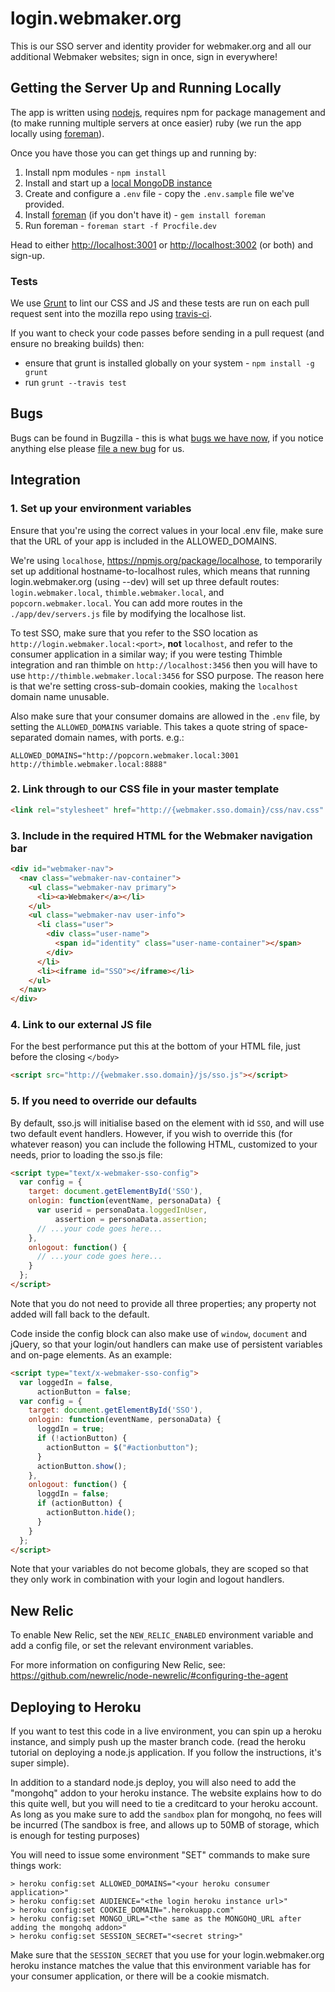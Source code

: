 login.webmaker.org
==================

This is our SSO server and identity provider for webmaker.org and all our additional Webmaker websites; sign in once, sign in everywhere!

## Getting the Server Up and Running Locally

The app is written using <a href="http://nodejs.org/">nodejs</a>, requires npm for package management and (to make running multiple servers at once easier) ruby (we run the app locally using <a href="http://ddollar.github.io/foreman/">foreman</a>).

Once you have those you can get things up and running by:

1. Install npm modules - `npm install`
2. Install and start up a <a href="http://docs.mongodb.org/manual/tutorial/install-mongodb-on-os-x/">local MongoDB instance</a>
3. Create and configure a `.env` file - copy the `.env.sample` file we've provided.
4. Install <a href="http://ddollar.github.io/foreman/">foreman</a> (if you don't have it) - `gem install foreman`
5. Run foreman - `foreman start -f Procfile.dev`

Head to either <a href="http://localhost:3001">http://localhost:3001</a> or <a href="http://localhost:3002">http://localhost:3002</a> (or both) and sign-up.

### Tests

We use <a href="http://gruntjs.com/">Grunt</a> to lint our CSS and JS and these tests are run on each pull request sent into the mozilla repo using <a href="https://travis-ci.org/mozilla/login.webmaker.org">travis-ci</a>.

If you want to check your code passes before sending in a pull request (and ensure no breaking builds) then:

* ensure that grunt is installed globally on your system - ```npm install -g grunt```
* run ```grunt --travis test```

## Bugs

Bugs can be found in Bugzilla - this is what <a href="https://bugzilla.mozilla.org/buglist.cgi?quicksearch=c%3Dlogin&list_id=6396195">bugs we have now</a>, if you notice anything else please <a href="https://bugzilla.mozilla.org/enter_bug.cgi?product=Webmaker&component=Login">file a new bug</a> for us.

## Integration

### 1. Set up your environment variables

Ensure that you're using the correct values in your local .env file, make sure that the URL of your app is included in the ALLOWED_DOMAINS.

We're using `localhose`, https://npmjs.org/package/localhose, to temporarily set up additional hostname-to-localhost rules, which means that running login.webmaker.org (using --dev) will set up three default routes: `login.webmaker.local`, `thimble.webmaker.local`, and `popcorn.webmaker.local`. You can add more routes in the `./app/dev/servers.js` file by modifying the localhose list.

To test SSO, make sure that you refer to the SSO location as `http://login.webmaker.local:<port>`, **not** `localhost`, and refer to the consumer application in a similar way; if you were testing Thimble integration and ran thimble on `http://localhost:3456` then you will have to use `http://thimble.webmaker.local:3456` for SSO purpose. The reason here is that we're setting cross-sub-domain cookies, making the `localhost` domain name unusable.

Also make sure that your consumer domains are allowed in the `.env` file, by setting the `ALLOWED_DOMAINS` variable. This takes a quote string of space-separated domain names, with ports. e.g.:

```ALLOWED_DOMAINS="http://popcorn.webmaker.local:3001 http://thimble.webmaker.local:8888"```

### 2. Link through to our CSS file in your master template

```html
<link rel="stylesheet" href="http://{webmaker.sso.domain}/css/nav.css" />
```

### 3. Include in the required HTML for the Webmaker navigation bar

```html
<div id="webmaker-nav">
  <nav class="webmaker-nav-container">
    <ul class="webmaker-nav primary">
      <li><a>Webmaker</a></li>
    </ul>
    <ul class="webmaker-nav user-info">
      <li class="user">
        <div class="user-name">
          <span id="identity" class="user-name-container"></span>
        </div>
      </li>
      <li><iframe id="SSO"></iframe></li>
    </ul>
  </nav>
</div>
```

### 4. Link to our external JS file

For the best performance put this at the bottom of your HTML file, just before the closing ```</body>```

```html
<script src="http://{webmaker.sso.domain}/js/sso.js"></script>
```
### 5. If you need to override our defaults

By default, sso.js will initialise based on the element with id ```SSO```, and will use two default event handlers. However, if you wish to override this (for whatever reason) you can include the following HTML, customized to your needs, prior to loading the sso.js file:

```html
<script type="text/x-webmaker-sso-config">
  var config = {
    target: document.getElementById('SSO'),
    onlogin: function(eventName, personaData) {
      var userid = personaData.loggedInUser,
          assertion = personaData.assertion;
      // ...your code goes here...
    },
    onlogout: function() {
      // ...your code goes here...
    }
  };
</script>
```
Note that you do not need to provide all three properties; any property not added will fall back to the default.

Code inside the config block can also make use of ```window```, ```document``` and jQuery, so that your login/out handlers can make use of persistent variables and on-page elements. As an example:

```html
<script type="text/x-webmaker-sso-config">
  var loggedIn = false,
      actionButton = false;
  var config = {
    target: document.getElementById('SSO'),
    onlogin: function(eventName, personaData) {
      loggdIn = true;
      if (!actionButton) {
        actionButton = $("#actionbutton");
      }
      actionButton.show();
    },
    onlogout: function() {
      loggdIn = false;
      if (actionButton) {
        actionButton.hide();
      }
    }
  };
</script>
```

Note that your variables do not become globals, they are scoped so that they only work in combination with your login and logout handlers.

## New Relic

To enable New Relic, set the `NEW_RELIC_ENABLED` environment variable and add a config file, or set the relevant environment variables.

For more information on configuring New Relic, see: https://github.com/newrelic/node-newrelic/#configuring-the-agent

## Deploying to Heroku

If you want to test this code in a live environment, you can spin up a heroku instance, and simply push up the master branch code. (read the heroku tutorial on deploying a node.js application. If you follow the instructions, it's super simple).

In addition to a standard node.js deploy, you will also need to add the "mongohq" addon to your heroku instance. The website explains how to do this quite well, but you will need to tie a creditcard to your heroku account. As long as you make sure to add the `sandbox` plan for mongohq, no fees will be incurred (The sandbox is free, and allows up to 50MB of storage, which is enough for testing purposes)

You will need to issue some environment "SET" commands to make sure things work:

```
> heroku config:set ALLOWED_DOMAINS="<your heroku consumer application>"
> heroku config:set AUDIENCE="<the login heroku instance url>"
> heroku config:set COOKIE_DOMAIN=".herokuapp.com"
> heroku config:set MONGO_URL="<the same as the MONGOHQ_URL after adding the mongohq addon>"
> heroku config:set SESSION_SECRET="<secret string>"
```

Make sure that the `SESSION_SECRET` that you use for your login.webmaker.org heroku instance matches the value that this environment variable has for your consumer application, or there will be a cookie mismatch.

